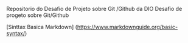 Repositorio do  Desafio de Projeto  sobre Git /Github da DIO
Desafio de progeto sobre Git/Github

[Sinttax  Basica Markdown] (https://www.markdownguide.org/basic-syntax/)
